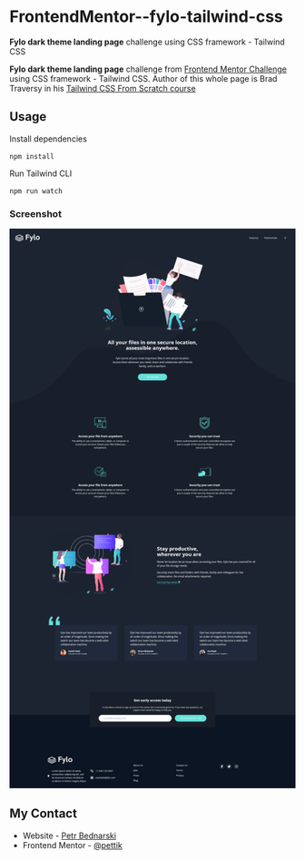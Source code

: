# FrontendMentor--fylo-tailwind-css

<b>Fylo dark theme landing page</b> challenge using CSS framework - Tailwind CSS

<b>Fylo dark theme landing page</b> challenge from [Frontend Mentor Challenge](https://www.frontendmentor.io/challenges/fylo-dark-theme-landing-page-5ca5f2d21e82137ec91a50fd) using CSS framework - Tailwind CSS. Author of this whole page is Brad Traversy in his [Tailwind CSS From Scratch course](https://www.traversymedia.com/tailwind-css-course)

## Usage

Install dependencies

```
npm install
```

Run Tailwind CLI

```
npm run watch
```

### Screenshot

<img src="./images/site-preview.png" alt="This is my solution of this challenge">

## My Contact

- Website - [Petr Bednarski](https://github.com/pettik)
- Frontend Mentor - [@pettik](https://www.frontendmentor.io/profile/pettik)
